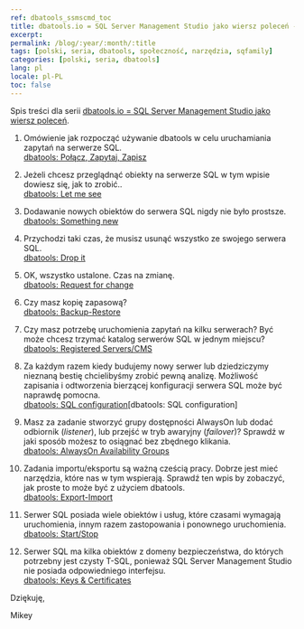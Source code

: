 ```yaml
---
ref: dbatools_ssmscmd_toc
title: dbatools.io = SQL Server Management Studio jako wiersz poleceń - spis treści
excerpt:
permalink: /blog/:year/:month/:title
tags: [polski, seria, dbatools, społeczność, narzędzia, sqfamily]
categories: [polski, seria, dbatools]
lang: pl
locale: pl-PL
toc: false
---
```


Spis treści dla serii [dbatools.io = SQL Server Management Studio jako wiersz poleceń](/blog/2020/06/dbatools-io-sql-server-management-studio-jako-wiersz-polecen-polacz-zapytaj-zapisz).

1. Omówienie jak rozpocząć używanie dbatools w celu uruchamiania zapytań na serwerze SQL.  
[dbatools: Połącz, Zapytaj, Zapisz](/blog/2020/07/dbatools-io-sql-server-management-studio-jako-wiersz-polecen-polacz-zapytaj-zapisz)

2. Jeżeli chcesz przeglądnąć obiekty na serwerze SQL w tym wpisie dowiesz się, jak to zrobić..  
[dbatools: Let me see](/blog/2020/07/dbatools-io-sql-server-management-studio-jako-wiersz-polecen-pokaz-mi/)

3. Dodawanie nowych obiektów do serwera SQL nigdy nie było prostsze.  
[dbatools: Something new](/blog/2020/07/dbatools-io-command-line-sql-server-management-studio-something-new/)

4. Przychodzi taki czas, że musisz usunąć wszystko ze swojego serwera SQL.  
[dbatools: Drop it](/blog/2020/07/dbatools-io-command-line-sql-server-management-studio-drop-it/)

5. OK, wszystko ustalone. Czas na zmianę.  
[dbatools: Request for change](/blog/2020/07/dbatools-io-command-line-sql-server-management-studio-request-for-change/)

6. Czy masz kopię zapasową?  
[dbatools: Backup-Restore](/blog/2020/08/dbatools-io-command-line-sql-server-management-studio-backup-restore/)

7. Czy masz potrzebę uruchomienia zapytań na kilku serwerach? Być może chcesz trzymać katalog serwerów SQL w jednym miejscu?
[dbatools: Registered Servers/CMS](/blog/2020/08/dbatools-io-command-line-sql-server-management-studio-registered-servers-cms/)

8. Za każdym razem kiedy budujemy nowy serwer lub dziedziczymy nieznaną bestię chcielibyśmy zrobić pewną analizę. Możliwość zapisania i odtworzenia bierzącej konfiguracji serwera SQL może być naprawdę pomocna.  
[dbatools: SQL configuration](/blog/2020/08/dbatools-io-command-line-sql-server-management-studio-sql-configuration/)[dbatools: SQL configuration]

9. Masz za zadanie stworzyć grupy dostępności AlwaysOn lub dodać odbiornik (*listener*), lub przejść w tryb awaryjny (*failover*)? Sprawdź w jaki sposób możesz to osiągnać bez zbędnego klikania.  
[dbatools: AlwaysOn Availability Groups](/blog/2020/08/dbatools-io-command-line-sql-server-management-studio-alwayson-availability-groups/)

10. Zadania importu/eksportu są ważną cześcią pracy. Dobrze jest mieć narzędzia, które nas w tym wspierają. Sprawdź ten wpis by zobaczyć, jak proste to może być z użyciem dbatools.  
[dbatools: Export-Import](/blog/2020/09/dbatools-io-command-line-sql-server-management-studio-export-import/)

11. Serwer SQL posiada wiele obiektów i usług, które czasami wymagają uruchomienia, innym razem zastopowania i ponownego uruchomienia.  
[dbatools: Start/Stop](/blog/2020/09/dbatools-io-command-line-sql-server-management-studio-start-stop/)

12. Serwer SQL ma kilka obiektów z domeny bezpieczeństwa, do których potrzebny jest czysty T-SQL, ponieważ SQL Server Management Studio nie posiada odpowiedniego interfejsu.  
[dbatools: Keys & Certificates](/blog/2020/09/dbatools-io--command-line-sql-server-management-studio-keys-certificates/)

Dziękuję,

Mikey
